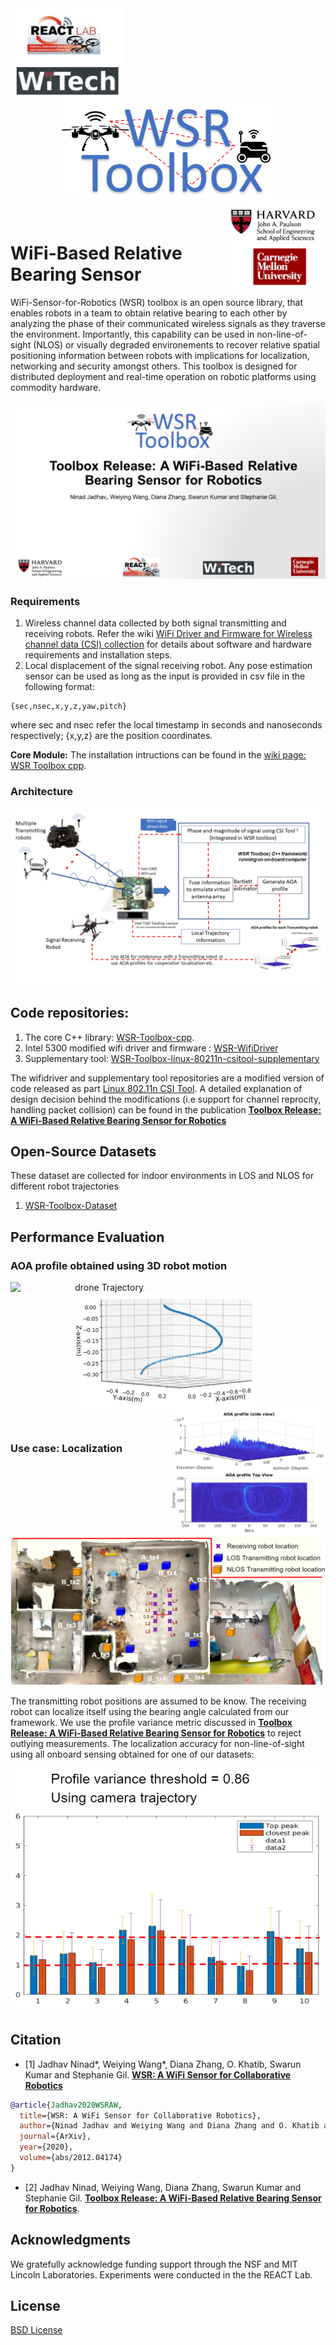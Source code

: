 <div align="center">
  <a href="https://react.seas.harvard.edu//">
    <img align="left" src="figs/lab_logo.png" width="180" alt="REACT Lab and WiTech Lab">
  </a>
  <a href="https://react.seas.harvard.edu/communication-sensor">
    <img align="center" src="figs/toolbox_logo.png" width="350" alt="WSR Toolbox">
  </a>
  <a href="https://www.seas.harvard.edu/">
    <img align="right" src="figs/univ_logo.png" width="160" alt="SEAS Harvard and CMU">
  </a>
</div>
<p>&nbsp;</p>

# WiFi-Based  Relative  Bearing  Sensor

WiFi-Sensor-for-Robotics (WSR) toolbox is an open source library, that enables robots in a team to obtain relative bearing to each other by analyzing the phase of their communicated wireless signals as they traverse the environment. Importantly, this capability can be used in non-line-of-sight (NLOS) or visually degraded environements to recover relative spatial positioning information between robots with implications for localization, networking and security amongst others. This toolbox is designed for distributed deployment and real-time operation on robotic platforms using commodity hardware.

![Paper](figs/Paper_logo.png)

### Requirements
1. Wireless channel data collected by both signal transmitting and receiving robots. Refer the wiki [WiFi Driver and Firmware for Wireless channel data (CSI) collection](https://github.com/Harvard-REACT/WSR-Toolbox/wiki/WiFi-Driver-and-Firmware-for-Wireless-channel-data-(CSI)-collection) for details about software and hardware requirements and installation steps.
2. Local displacement of the signal receiving robot. Any pose estimation sensor can be used as long as the input is provided in csv file in the following format:
```
{sec,nsec,x,y,z,yaw,pitch}
``` 
where sec and nsec refer the local timestamp in seconds and nanoseconds respectively; {x,y,z} are the position coordinates.

**Core Module:** The installation intructions can be found in the [wiki page: WSR Toolbox cpp](https://github.com/Harvard-REACT/WSR-Toolbox/wiki/WSR-Toolbox-cpp).

### Architecture

![Arch](figs/toolbox_architecture.png)


## Code repositories:
1. The core C++ library: [WSR-Toolbox-cpp](https://github.com/Harvard-REACT/WSR-Toolbox-cpp). 
2. Intel 5300 modified wifi driver and firmware : [WSR-WifiDriver](https://github.com/Harvard-REACT/WSR-WifiDriver)
3. Supplementary tool: [WSR-Toolbox-linux-80211n-csitool-supplementary](https://github.com/Harvard-REACT/WSR-Toolbox-linux-80211n-csitool-supplementary)

The wifidriver and supplementary tool repositories are a modified version of code released as part [Linux 802.11n CSI Tool](http://dhalperi.github.io/linux-80211n-csitool/). A detailed explanation of design decision behind the modifications (i.e support for channel reprocity, handling packet collision) can be found in the publication [**Toolbox  Release:  A  WiFi-Based  Relative  Bearing  Sensor  for  Robotics**]()

## Open-Source Datasets
These dataset are collected for indoor environments in LOS and NLOS for different robot trajectories
1. [WSR-Toolbox-Dataset](https://github.com/Harvard-REACT/WSR-Toolbox-Dataset)


## Performance Evaluation

### AOA profile obtained using 3D robot motion
<div align="center">
  <img align="left" src="figs/drone_3D_motion.gif" width="300" alt="drone Trajectory">
  <img align="center" src="figs/sample_3D_traj.png" width="300" alt="traj plot">
  <img align="right" src="figs/sample_profile.png" width="250" alt="aoa profile">
</div>
<p>&nbsp;</p>

### Use case: Localization
![Testbed map](figs/Localization_dataset_2D_traj.png)

The transmitting robot positions are assumed to be know. The receiving robot can localize itself using the bearing angle calculated from our framework. We use the profile variance metric discussed in [**Toolbox  Release:  A  WiFi-Based  Relative  Bearing  Sensor  for  Robotics**]() to reject outlying measurements. The localization accuracy for non-line-of-sight using all onboard sensing obtained for one of our datasets:

![Localization NLOS accuracy](figs/NLOS_accuracy_using_thresholding.png)



## Citation
- [1] Jadhav Ninad*, Weiying Wang*, Diana Zhang, O. Khatib, Swarun Kumar and Stephanie Gil. [**WSR: A WiFi Sensor for Collaborative Robotics**](https://arxiv.org/abs/2012.04174)

```bibtex
@article{Jadhav2020WSRAW,
  title={WSR: A WiFi Sensor for Collaborative Robotics},
  author={Ninad Jadhav and Weiying Wang and Diana Zhang and O. Khatib and Swarun Kumar and Stephanie Gil},
  journal={ArXiv},
  year={2020},
  volume={abs/2012.04174}
}
```

- [2] Jadhav Ninad, Weiying Wang, Diana Zhang, Swarun Kumar and Stephanie Gil. [**Toolbox  Release:  A  WiFi-Based  Relative  Bearing  Sensor  for  Robotics**]().
 

## Acknowledgments
We  gratefully  acknowledge  funding  support  through  the NSF and MIT Lincoln Laboratories. Experiments were conducted in the the REACT Lab.

## License

[BSD License](LICENSE.BSD)